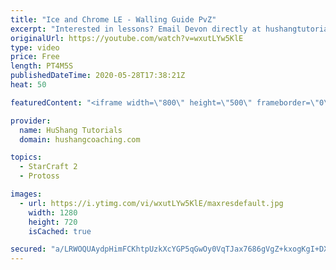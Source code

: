 ```yaml
---
title: "Ice and Chrome LE - Walling Guide PvZ"
excerpt: "Interested in lessons? Email Devon directly at hushangtutorials@outlook.com ------------------------------------------------------------------------------------------------------- Want to support HuShang Tutorials directly? Patreon is a website where you can contribute a monthly donation that will help"
originalUrl: https://youtube.com/watch?v=wxutLYw5KlE
type: video
price: Free
length: PT4M5S
publishedDateTime: 2020-05-28T17:38:21Z
heat: 50

featuredContent: "<iframe width=\"800\" height=\"500\" frameborder=\"0\" src=\"https://www.youtube.com/embed/wxutLYw5KlE\" allow=\"accelerometer; autoplay; encrypted-media; gyroscope; picture-in-picture\" allowfullscreen></iframe>"

provider:
  name: HuShang Tutorials
  domain: hushangcoaching.com

topics:
  - StarCraft 2
  - Protoss

images:
  - url: https://i.ytimg.com/vi/wxutLYw5KlE/maxresdefault.jpg
    width: 1280
    height: 720
    isCached: true

secured: "a/LRWOQUAydpHimFCKhtpUzkXcYGP5qGwOy0VqTJax7686gVgZ+kxogKgI+DXlwdCMkJ9+IOXY4wuulm+j2mIuwuCsT6SRf2/7a+IVHdm8h6HIerm5jIFz/dW0Hp/ENrsxw9qSNohG53QCCkjx45QsMcPYMxfTBw3PuRmfjSbmHrVpzv+pZ5kzxPX+JZ0ata3TqidXToUcRvHTTJvHnlwiWOWl9LzaoLAWPqhyk/mdqMwO1Xq0XvIFFPXYqbcO2C0twx1IkvN3yxtAEc21njpJq0dNoLwESZEqhHKqKkLXwz8ijiIohWX8UisZ4i7MFlnUNjc4+IJKxadBz0UKY0OuYXuDecQGJBvdEy7Q8iwxV5S7p3xaV2Xf5AB0VH7Pv491oj1Qv10gWzfDwm7ZnMx/8yluyKwIKKA2K5njA9RwA=;Rse8Oi1h1vcP00bofcXsjQ=="
---
```


